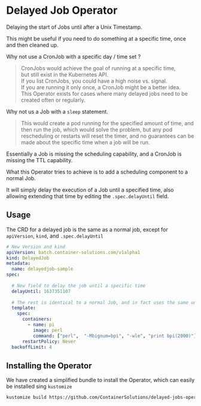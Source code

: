 # Delayed Job Operator

Delaying the start of Jobs until after a Unix Timestamp.

This might be useful if you need to do something at a specific time, once and then cleaned up.

Why not use a CronJob with a specific day / time set ?

> CronJobs would achieve the goal of running at a specific time,  
> but still exist in the Kubernetes API.  
> If you list CronJobs, you could have a high noise vs. signal.  
> If you are running it only once, a CronJob might be a better idea.  
> This Operator exists for cases where many delayed jobs need to be created often or regularly.

Why not us a Job with a `sleep` statement.

> This would create a pod running for the specified amount of time, and then run the job,
> which would solve the problem, but any pod rescheduling or restarts will reset the timer,
> and no guarantees can be made about the specific time when a job will be run.

Essentially a Job is missing the scheduling capability, and a CronJob is missing the TTL capability.

What this Operator tries to achieve is to add a scheduling component to a normal Job.

It will simply delay the execution of a Job until a specified time, 
also allowing extending that time by editing the `.spec.delayUntil` field.

## Usage

The CRD for a delayed job is the same as a normal job, except for `apiVersion`, `kind`, and `.spec.delayUntil`

```yaml
# New Version and kind
apiVersion: batch.container-solutions.com/v1alpha1
kind: DelayedJob
metadata:
  name: delayedjob-sample
spec:
  
  # New field to delay the job until a specific time
  delayUntil: 1637351107
  
  # The rest is identical to a normal Job, and in fact uses the same underlying constructs
  template:
    spec:
      containers:
        - name: pi
          image: perl
          command: ["perl",  "-Mbignum=bpi", "-wle", "print bpi(2000)"]
      restartPolicy: Never
  backoffLimit: 4
```

## Installing the Operator

We have created a simplified bundle to install the Operator, which can easily be installed sing `kustomize`

```bash
kustomize build https://github.com/ContainerSolutions/delayed-jobs-operator.git/config/simple | kubectl apply -f -
```
